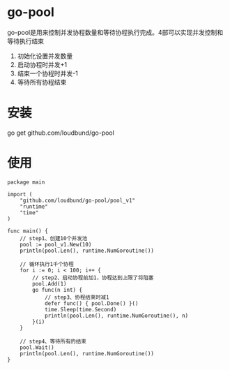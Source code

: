 # go-pool
go-pool是用来控制并发协程数量和等待协程执行完成。4部可以实现并发控制和等待执行结束
1. 初始化设置并发数量
2. 启动协程时并发+1
3. 结束一个协程时并发-1
4. 等待所有协程结束

# 安装
go get github.com/loudbund/go-pool

# 使用
```golang
package main

import (
	"github.com/loudbund/go-pool/pool_v1"
	"runtime"
	"time"
)

func main() {
	// step1、创建10个并发池
	pool := pool_v1.New(10)
	println(pool.Len(), runtime.NumGoroutine())

	// 循环执行1千个协程
	for i := 0; i < 100; i++ {
		// step2、启动协程前加1，协程达到上限了将阻塞
		pool.Add(1)
		go func(n int) {
			// step3、协程结束时减1
			defer func() { pool.Done() }()
			time.Sleep(time.Second)
			println(pool.Len(), runtime.NumGoroutine(), n)
		}(i)
	}

	// step4、等待所有的结束
	pool.Wait()
	println(pool.Len(), runtime.NumGoroutine())
}

```